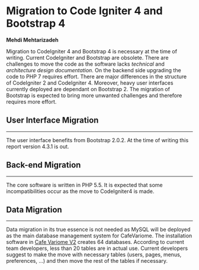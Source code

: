 # Migration to Code Igniter 4 and Bootstrap 4 #

**Mehdi Mehtarizadeh**

Migration to CodeIgniter 4 and Bootstrap 4 is necessary at the time of writing. Current CodeIgniter and Bootstrap are obsolete. There are challenges to move the code as the software lacks *technical* and *architecture design documentation*. On the backend side upgrading the code to PHP 7 requires effort. There are major differences in the structure of CodeIgniter 2 and CodeIgniter 4. Moreover, heavy user interfaces currently deployed are dependant on Bootstrap 2. The migration of Bootstrap is expected to bring more unwanted challenges and therefore requires more effort.    
## User Interface Migration ##
---
The user interface benefits from Bootstrap 2.0.2. At the time of writing this report version 4.3.1 is out.

## Back-end Migration ##
---
The core software is written in PHP 5.5. It is expected that some incompatibilities occur as the move to CodeIgniter4 is made.

## Data Migration ##
---
Data migration in its true essence is not needed as MySQL will be deployed as the main database management system for CafeVariome. The installation software in [Cafe Variome V2](https://github.com/CafeVariomeUoL/CafeVariomeV2) creates 64 databases. According to current team developers, less than 20 tables are in actual use. Current developers suggest to make the move with necessary tables (users, pages, menus, preferences, ...) and then move the rest of the tables if necessary.

